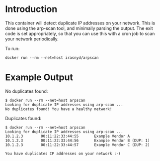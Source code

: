 Introduction
============

This container will detect duplicate IP addresses on your network. This is done
using the arp-scan tool, and minimally parsing the output. The exit code is set
appropriately, so that you can use this with a cron job to scan your network
periodically.

To run:

    docker run --rm --net=host irasnyd/arpscan

Example Output
==============

No duplicates found:

    $ docker run --rm --net=host arpscan
    Looking for duplicate IP addresses using arp-scan ...
    No duplicates found! You have a healthy network!

Duplicates found:

    $ docker run --rm --net=host arpscan
    Looking for duplicate IP addresses using arp-scan ...
    10.1.2.3        00:11:22:33:44:55       Example Vendor A
    10.1.2.3        00:11:22:33:44:56       Example Vendor B (DUP: 1)
    10.1.2.3        00:11:22:33:44:57       Example Vendor C (DUP: 2)

    You have duplicates IP addresses on your network :-(
